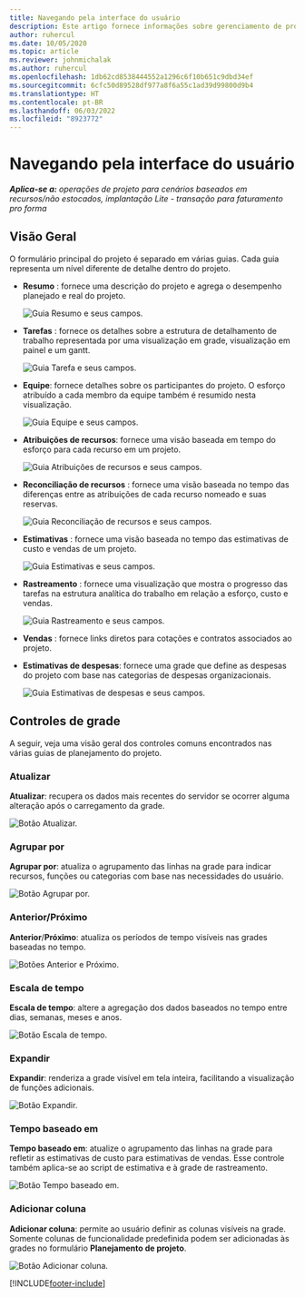 ```yaml
---
title: Navegando pela interface do usuário
description: Este artigo fornece informações sobre gerenciamento de projeto no Dynamics 365 Project Operations.
author: ruhercul
ms.date: 10/05/2020
ms.topic: article
ms.reviewer: johnmichalak
ms.author: ruhercul
ms.openlocfilehash: 1db62cd8538444552a1296c6f10b651c9dbd34ef
ms.sourcegitcommit: 6cfc50d89528df977a8f6a55c1ad39d99800d9b4
ms.translationtype: HT
ms.contentlocale: pt-BR
ms.lasthandoff: 06/03/2022
ms.locfileid: "8923772"
---
```

# <a name="navigating-the-user-interface"></a>Navegando pela interface do usuário

_**Aplica-se a:** operações de projeto para cenários baseados em recursos/não estocados, implantação Lite - transação para faturamento pro forma_

## <a name="overview"></a>Visão Geral

O formulário principal do projeto é separado em várias guias. Cada guia representa um nível diferente de detalhe dentro do projeto.

- **Resumo** : fornece uma descrição do projeto e agrega o desempenho planejado e real do projeto.

    ![Guia Resumo e seus campos.](media/navigation7.png)

- **Tarefas** : fornece os detalhes sobre a estrutura de detalhamento de trabalho representada por uma visualização em grade, visualização em painel e um gantt.

    ![Guia Tarefa e seus campos.](media/navigation8.png)

- **Equipe**: fornece detalhes sobre os participantes do projeto. O esforço atribuído a cada membro da equipe também é resumido nesta visualização.

    ![Guia Equipe e seus campos.](media/navigation9.png)

- **Atribuições de recursos**: fornece uma visão baseada em tempo do esforço para cada recurso em um projeto.

    ![Guia Atribuições de recursos e seus campos.](media/navigation10.png)

- **Reconciliação de recursos** : fornece uma visão baseada no tempo das diferenças entre as atribuições de cada recurso nomeado e suas reservas.

    ![Guia Reconciliação de recursos e seus campos.](media/navigation11.png)

- **Estimativas** : fornece uma visão baseada no tempo das estimativas de custo e vendas de um projeto.

    ![Guia Estimativas e seus campos.](media/navigation12.png)

- **Rastreamento** : fornece uma visualização que mostra o progresso das tarefas na estrutura analítica do trabalho em relação a esforço, custo e vendas.

    ![Guia Rastreamento e seus campos.](media/navigation13.png)

- **Vendas** : fornece links diretos para cotações e contratos associados ao projeto.

- **Estimativas de despesas**: fornece uma grade que define as despesas do projeto com base nas categorias de despesas organizacionais.

    ![Guia Estimativas de despesas e seus campos.](media/navigation14.png)

## <a name="grid-controls"></a>Controles de grade

A seguir, veja uma visão geral dos controles comuns encontrados nas várias guias de planejamento do projeto.

### <a name="refresh"></a>Atualizar

**Atualizar**: recupera os dados mais recentes do servidor se ocorrer alguma alteração após o carregamento da grade.

![Botão Atualizar.](media/navigation7.png)

### <a name="group-by"></a>Agrupar por

**Agrupar por**: atualiza o agrupamento das linhas na grade para indicar recursos, funções ou categorias com base nas necessidades do usuário.

![Botão Agrupar por.](media/navigation6.png)

### <a name="previousnext"></a>Anterior/Próximo

**Anterior**/**Próximo**: atualiza os períodos de tempo visíveis nas grades baseadas no tempo.

![Botões Anterior e Próximo.](media/navigation2.png)

### <a name="timescale"></a>Escala de tempo

**Escala de tempo**: altere a agregação dos dados baseados no tempo entre dias, semanas, meses e anos.

![Botão Escala de tempo.](media/navigation3.png)

### <a name="expand"></a>Expandir

**Expandir**: renderiza a grade visível em tela inteira, facilitando a visualização de funções adicionais.

![Botão Expandir.](media/navigation4.png)

### <a name="time-phase-by"></a>Tempo baseado em

**Tempo baseado em**: atualize o agrupamento das linhas na grade para refletir as estimativas de custo para estimativas de vendas. Esse controle também aplica-se ao script de estimativa e à grade de rastreamento.

![Botão Tempo baseado em.](media/navigation0.png)

### <a name="add-column"></a>Adicionar coluna

**Adicionar coluna**: permite ao usuário definir as colunas visíveis na grade. Somente colunas de funcionalidade predefinida podem ser adicionadas às grades no formulário **Planejamento de projeto**.

![Botão Adicionar coluna.](media/navigation5.png)


[!INCLUDE[footer-include](../includes/footer-banner.md)]